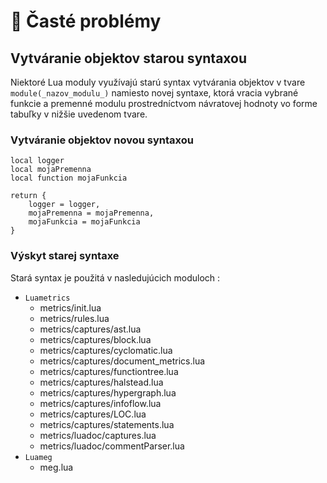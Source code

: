 # 🐞 Časté problémy

## Vytváranie objektov starou syntaxou

Niektoré Lua moduly využívajú starú syntax vytvárania objektov v tvare `module(_nazov_modulu_)` namiesto novej syntaxe, ktorá vracia vybrané funkcie a premenné modulu prostredníctvom návratovej hodnoty vo forme tabuľky v nižšie uvedenom tvare.

### Vytváranie objektov novou syntaxou
```
local logger
local mojaPremenna
local function mojaFunkcia

return {
    logger = logger,
    mojaPremenna = mojaPremenna,
    mojaFunkcia = mojaFunkcia
}
```
### Výskyt starej syntaxe
Stará syntax je použitá v nasledujúcich moduloch :

* `Luametrics`
    * metrics/init.lua
    * metrics/rules.lua
    * metrics/captures/ast.lua
    * metrics/captures/block.lua
    * metrics/captures/cyclomatic.lua
    * metrics/captures/document_metrics.lua
    * metrics/captures/functiontree.lua
    * metrics/captures/halstead.lua
    * metrics/captures/hypergraph.lua
    * metrics/captures/infoflow.lua
    * metrics/captures/LOC.lua
    * metrics/captures/statements.lua
    * metrics/luadoc/captures.lua
    * metrics/luadoc/commentParser.lua
* `Luameg`
    * meg.lua
